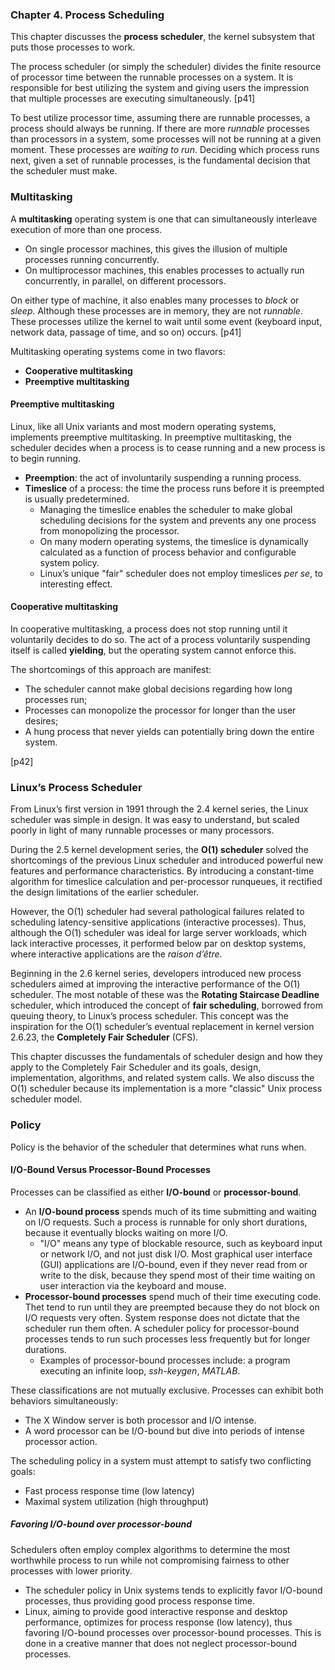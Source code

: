### **Chapter 4. Process Scheduling**

This chapter discusses the **process scheduler**, the kernel subsystem that puts those processes to work.

The process scheduler (or simply the scheduler) divides the finite resource of processor time between the runnable processes on a system. It is responsible for best utilizing the system and giving users the impression that multiple processes are executing simultaneously. [p41]

To best utilize processor time, assuming there are runnable processes, a process should always be running. If there are more *runnable* processes than processors in a system, some processes will not be running at a given moment. These processes are *waiting to run*. Deciding which process runs next, given a set of runnable processes, is the fundamental decision that the scheduler must make.

### Multitasking

A **multitasking** operating system is one that can simultaneously interleave execution of more than one process.

* On single processor machines, this gives the illusion of multiple processes running concurrently.
* On multiprocessor machines, this enables processes to actually run concurrently, in parallel, on different processors.

On either type of machine, it also enables many processes to *block* or *sleep*. Although these processes are in memory, they are not *runnable*. These processes utilize the kernel to wait until some event (keyboard input, network data, passage of time, and so on) occurs. [p41]

Multitasking operating systems come in two flavors:

* **Cooperative multitasking**
* **Preemptive multitasking**

#### Preemptive multitasking

Linux, like all Unix variants and most modern operating systems, implements preemptive multitasking. In preemptive multitasking, the scheduler decides
when a process is to cease running and a new process is to begin running.

* **Preemption**: the act of involuntarily suspending a running process.
* **Timeslice** of a process: the time the process runs before it is preempted is usually predetermined.
    * Managing the timeslice enables the scheduler to make global scheduling decisions for the system and prevents any one process from monopolizing the processor.
    * On many modern operating systems, the timeslice is dynamically calculated as a function of process behavior and configurable system policy.
    * Linux’s unique "fair" scheduler does not employ timeslices *per se*, to interesting effect.

#### Cooperative multitasking

In cooperative multitasking, a process does not stop running until it voluntarily decides to do so. The act of a process voluntarily suspending itself is called **yielding**, but the operating system cannot enforce this.

The shortcomings of this approach are manifest:

* The scheduler cannot make global decisions regarding how long processes run;
* Processes can monopolize the processor for longer than the user desires;
* A hung process that never yields can potentially bring down the entire system.

[p42]

### Linux’s Process Scheduler

From Linux’s first version in 1991 through the 2.4 kernel series, the Linux scheduler was simple in design. It was easy to understand, but scaled poorly in light of many runnable processes or many processors.

During the 2.5 kernel development series, the **O(1) scheduler** solved the shortcomings of the previous Linux scheduler and introduced powerful new features and performance characteristics. By introducing a constant-time algorithm for timeslice calculation and per-processor runqueues, it rectified the design limitations of the earlier scheduler.

However, the O(1) scheduler had several pathological failures related to scheduling latency-sensitive applications (interactive processes). Thus, although the O(1) scheduler was ideal for large server workloads, which lack interactive processes, it performed below par on desktop systems, where interactive applications are the *raison d’être*.

Beginning in the 2.6 kernel series, developers introduced new process schedulers aimed at improving the interactive performance of the O(1) scheduler. The most notable of these was the **Rotating Staircase Deadline** scheduler, which introduced the concept of **fair scheduling**, borrowed from queuing theory, to Linux’s process scheduler. This concept was the inspiration for the O(1) scheduler’s eventual replacement in kernel version 2.6.23, the **Completely Fair Scheduler** (CFS).

This chapter discusses the fundamentals of scheduler design and how they apply to the Completely Fair Scheduler and its goals, design, implementation, algorithms, and related system calls. We also discuss the O(1) scheduler because its implementation is a more "classic" Unix process scheduler model.

### Policy

Policy is the behavior of the scheduler that determines what runs when.

#### I/O-Bound Versus Processor-Bound Processes

Processes can be classified as either **I/O-bound** or **processor-bound**.

* An **I/O-bound process** spends much of its time submitting and waiting on I/O requests. Such a process is runnable for only short durations, because it eventually blocks waiting on more I/O.
    * "I/O" means any type of blockable resource, such as keyboard input or network I/O, and not just disk I/O. Most graphical user interface (GUI) applications are I/O-bound, even if they never read from or write to the disk, because they spend most of their time waiting on user interaction via the keyboard and mouse.
* **Processor-bound processes** spend much of their time executing code. Thet tend to run until they are preempted because they do not block on I/O requests very often. System response does not dictate that the scheduler run them often. A scheduler policy for processor-bound processes tends to run such processes less frequently but for longer durations.
    * Examples of processor-bound processes include: a program executing an infinite loop, *ssh-keygen*, *MATLAB*.

These classifications are not mutually exclusive. Processes can exhibit both behaviors simultaneously:

* The X Window server is both processor and I/O intense.
* A word processor can be I/O-bound but dive into periods of intense processor action.

The scheduling policy in a system must attempt to satisfy two conflicting goals:

* Fast process response time (low latency)
* Maximal system utilization (high throughput)

##### Favoring I/O-bound over processor-bound

Schedulers often employ complex algorithms to determine the most worthwhile process to run while not compromising fairness to other processes with lower priority.

* The scheduler policy in Unix systems tends to explicitly favor I/O-bound processes, thus providing good process response time.
* Linux, aiming to provide good interactive response and desktop performance, optimizes for process response (low latency), thus favoring I/O-bound processes over processor-bound processes. This is done in a creative manner that does not neglect processor-bound processes.

